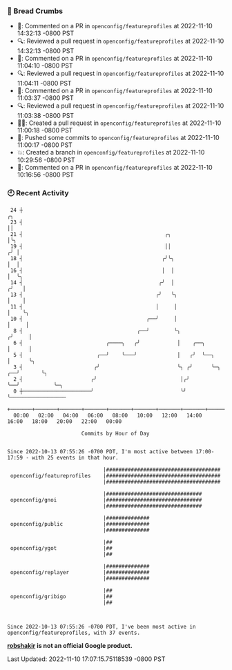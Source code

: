 ### 🍞 Bread Crumbs

 * 💬: Commented on a PR in  `openconfig/featureprofiles` at 2022-11-10 14:32:13 -0800 PST
 * 🔍: Reviewed a pull request in  `openconfig/featureprofiles` at 2022-11-10 14:32:13 -0800 PST
 * 💬: Commented on a PR in  `openconfig/featureprofiles` at 2022-11-10 11:04:10 -0800 PST
 * 🔍: Reviewed a pull request in  `openconfig/featureprofiles` at 2022-11-10 11:04:11 -0800 PST
 * 💬: Commented on a PR in  `openconfig/featureprofiles` at 2022-11-10 11:03:37 -0800 PST
 * 🔍: Reviewed a pull request in  `openconfig/featureprofiles` at 2022-11-10 11:03:38 -0800 PST
 * ✍🏼: Created a pull request in `openconfig/featureprofiles` at 2022-11-10 11:00:18 -0800 PST
 * 🚢: Pushed some commits to `openconfig/featureprofiles` at 2022-11-10 11:00:17 -0800 PST
 * 💥: Created a branch in `openconfig/featureprofiles` at 2022-11-10 10:29:56 -0800 PST
 * 💬: Commented on a PR in  `openconfig/featureprofiles` at 2022-11-10 10:16:56 -0800 PST

### 🕘 Recent Activity
```
 24 ┼                                                                        ╭╮
 23 ┤                                                                        ││
 21 ┤                                              ╭╮                        │╰╮
 19 ┤                                              ││                       ╭╯ │
 18 ┤                                             ╭╯╰╮                      │  │
 16 ┤                                             │  │                      │  ╰╮
 14 ┤                                            ╭╯  │                     ╭╯   │
 13 ┤                                           ╭╯   ╰╮                    │    │
 11 ┤                                           │     │                    │    ╰╮
 10 ┤                                        ╭──╯     │                    │     │
  8 ┤                                     ╭──╯        ╰╮                  ╭╯     │
  6 ┤                           ╭────╮   ╭╯            │    ╭──╮          │      │
  5 ┤                        ╭──╯    ╰───╯             │   ╭╯  ╰──╮       │      ╰╮
  3 ┤                       ╭╯                         ╰╮ ╭╯      ╰─╮  ╭──╯       ╰╮
  2 ┤                      ╭╯                           │╭╯         ╰──╯           ╰─╮
  0 ┼──────────────────────╯                            ╰╯                           ╰──────────────────
    +───────+───────+───────+───────+───────+───────+───────+───────+───────+───────+───────+───────+────
  00:00   02:00   04:00   06:00   08:00   10:00   12:00   14:00   16:00   18:00   20:00   22:00   00:00   

						Commits by Hour of Day


Since 2022-10-13 07:55:26 -0700 PDT, I'm most active between 17:00-17:59 - with 25 events in that hour.

```



```
                               |#####################################
 openconfig/featureprofiles    |#####################################
                               |#####################################

                               |###############################
 openconfig/gnoi               |###############################
                               |###############################

                               |##############
 openconfig/public             |##############
                               |##############

                               |##
 openconfig/ygot               |##
                               |##

                               |##############
 openconfig/replayer           |##############
                               |##############

                               |##
 openconfig/gribigo            |##
                               |##



Since 2022-10-13 07:55:26 -0700 PDT, I've been most active in openconfig/featureprofiles, with 37 events.

```
**[robshakir](mailto:robjs@google.com) is not an official Google product.**  


Last Updated: 2022-11-10 17:07:15.75118539 -0800 PST
